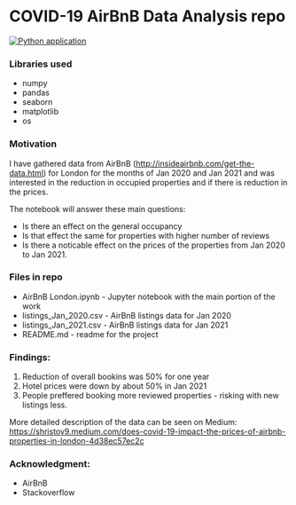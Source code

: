 # COVID-19 AirBnB Data Analysis repo

[![Python application](https://github.com/shristov1/Covid19_data_analysis/actions/workflows/Python%20application.yml/badge.svg)](https://github.com/shristov1/Covid19_data_analysis/actions/workflows/Python%20application.yml)

### Libraries used

- numpy
- pandas
- seaborn
- matplotlib
- os

### Motivation

I have gathered data from AirBnB (http://insideairbnb.com/get-the-data.html) for London for the months of Jan 2020 and Jan 2021 and was interested in the reduction in occupied properties and if there is reduction in the prices. 

The notebook will answer these main questions:
- Is there an effect on the general occupancy
- Is that effect the same for properties with higher number of reviews
- Is there a noticable effect on the prices of the properties from Jan 2020 to Jan 2021. 

### Files in repo
- AirBnB London.ipynb - Jupyter notebook with the main portion of the work
- listings_Jan_2020.csv - AirBnB listings data for Jan 2020 
- listings_Jan_2021.csv - AirBnB listings data for Jan 2021
- README.md - readme for the project

### Findings:

1. Reduction of overall bookins was 50% for one year 
2. Hotel prices were down by about 50% in Jan 2021
3. People preffered booking more reviewed properties - risking with new listings less. 

More detailed description of the data can be seen on Medium: https://shristov9.medium.com/does-covid-19-impact-the-prices-of-airbnb-properties-in-london-4d38ec57ec2c

### Acknowledgment:
- AirBnB
- Stackoverflow



